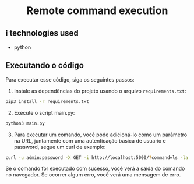 <h1 align="center">Remote command execution</h1>

## :information_source:  technologies used

* python

## Executando o código

Para executar esse código, siga os seguintes passos:

1. Instale as dependências do projeto usando o arquivo `requirements.txt`:

```bash
pip3 install -r requirements.txt
```

2. Execute o script main.py:

```bash
python3 main.py
```

3. Para executar um comando, você pode adicioná-lo como um parâmetro na URL, juntamente com uma autenticação basica de usuario e password, segue um curl de exemplo:

```bash
curl -u admin:password -X GET -i http://localhost:5000/?command=ls -la
```

Se o comando for executado com sucesso, você verá a saída do comando no navegador. Se ocorrer algum erro, você verá uma mensagem de erro.